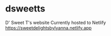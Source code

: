 # dsweetts

D' Sweet T's website
Currently hosted to Netlify
https://sweetdelightsbylyanna.netlify.app